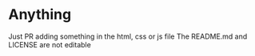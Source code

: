 # Anything
Just PR adding something in the html, css or js file
The README.md and LICENSE are not editable
